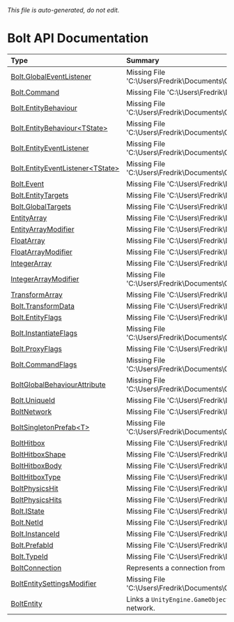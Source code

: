 *This file is auto-generated, do not edit.*

# Bolt API Documentation
| Type | Summary |
|:-----|:--------|
|[Bolt.GlobalEventListener](Types/Bolt.GlobalEventListener.md)|Missing File 'C:\Users\Fredrik\Documents\GitHub\bolt_documentation\api\Types\Bolt.GlobalEventListener_Summary.md'|
|[Bolt.Command](Types/Bolt.Command.md)|Missing File 'C:\Users\Fredrik\Documents\GitHub\bolt_documentation\api\Types\Bolt.Command_Summary.md'|
|[Bolt.EntityBehaviour](Types/Bolt.EntityBehaviour.md)|Missing File 'C:\Users\Fredrik\Documents\GitHub\bolt_documentation\api\Types\Bolt.EntityBehaviour_Summary.md'|
|[Bolt.EntityBehaviour&lt;TState&gt;](Types/Bolt.EntityBehaviour&lt;TState&gt;.md)|Missing File 'C:\Users\Fredrik\Documents\GitHub\bolt_documentation\api\Types\Bolt.EntityBehaviour[TState]_Summary.md'|
|[Bolt.EntityEventListener](Types/Bolt.EntityEventListener.md)|Missing File 'C:\Users\Fredrik\Documents\GitHub\bolt_documentation\api\Types\Bolt.EntityEventListener_Summary.md'|
|[Bolt.EntityEventListener&lt;TState&gt;](Types/Bolt.EntityEventListener&lt;TState&gt;.md)|Missing File 'C:\Users\Fredrik\Documents\GitHub\bolt_documentation\api\Types\Bolt.EntityEventListener[TState]_Summary.md'|
|[Bolt.Event](Types/Bolt.Event.md)|Missing File 'C:\Users\Fredrik\Documents\GitHub\bolt_documentation\api\Types\Bolt.Event_Summary.md'|
|[Bolt.EntityTargets](Types/Bolt.EntityTargets.md)|Missing File 'C:\Users\Fredrik\Documents\GitHub\bolt_documentation\api\Types\Bolt.EntityTargets_Summary.md'|
|[Bolt.GlobalTargets](Types/Bolt.GlobalTargets.md)|Missing File 'C:\Users\Fredrik\Documents\GitHub\bolt_documentation\api\Types\Bolt.GlobalTargets_Summary.md'|
|[EntityArray](Types/EntityArray.md)|Missing File 'C:\Users\Fredrik\Documents\GitHub\bolt_documentation\api\Types\EntityArray_Summary.md'|
|[EntityArrayModifier](Types/EntityArrayModifier.md)|Missing File 'C:\Users\Fredrik\Documents\GitHub\bolt_documentation\api\Types\EntityArrayModifier_Summary.md'|
|[FloatArray](Types/FloatArray.md)|Missing File 'C:\Users\Fredrik\Documents\GitHub\bolt_documentation\api\Types\FloatArray_Summary.md'|
|[FloatArrayModifier](Types/FloatArrayModifier.md)|Missing File 'C:\Users\Fredrik\Documents\GitHub\bolt_documentation\api\Types\FloatArrayModifier_Summary.md'|
|[IntegerArray](Types/IntegerArray.md)|Missing File 'C:\Users\Fredrik\Documents\GitHub\bolt_documentation\api\Types\IntegerArray_Summary.md'|
|[IntegerArrayModifier](Types/IntegerArrayModifier.md)|Missing File 'C:\Users\Fredrik\Documents\GitHub\bolt_documentation\api\Types\IntegerArrayModifier_Summary.md'|
|[TransformArray](Types/TransformArray.md)|Missing File 'C:\Users\Fredrik\Documents\GitHub\bolt_documentation\api\Types\TransformArray_Summary.md'|
|[Bolt.TransformData](Types/Bolt.TransformData.md)|Missing File 'C:\Users\Fredrik\Documents\GitHub\bolt_documentation\api\Types\Bolt.TransformData_Summary.md'|
|[Bolt.EntityFlags](Types/Bolt.EntityFlags.md)|Missing File 'C:\Users\Fredrik\Documents\GitHub\bolt_documentation\api\Types\Bolt.EntityFlags_Summary.md'|
|[Bolt.InstantiateFlags](Types/Bolt.InstantiateFlags.md)|Missing File 'C:\Users\Fredrik\Documents\GitHub\bolt_documentation\api\Types\Bolt.InstantiateFlags_Summary.md'|
|[Bolt.ProxyFlags](Types/Bolt.ProxyFlags.md)|Missing File 'C:\Users\Fredrik\Documents\GitHub\bolt_documentation\api\Types\Bolt.ProxyFlags_Summary.md'|
|[Bolt.CommandFlags](Types/Bolt.CommandFlags.md)|Missing File 'C:\Users\Fredrik\Documents\GitHub\bolt_documentation\api\Types\Bolt.CommandFlags_Summary.md'|
|[BoltGlobalBehaviourAttribute](Types/BoltGlobalBehaviourAttribute.md)|Missing File 'C:\Users\Fredrik\Documents\GitHub\bolt_documentation\api\Types\BoltGlobalBehaviourAttribute_Summary.md'|
|[Bolt.UniqueId](Types/Bolt.UniqueId.md)|Missing File 'C:\Users\Fredrik\Documents\GitHub\bolt_documentation\api\Types\Bolt.UniqueId_Summary.md'|
|[BoltNetwork](Types/BoltNetwork.md)|Missing File 'C:\Users\Fredrik\Documents\GitHub\bolt_documentation\api\Types\BoltNetwork_Summary.md'|
|[BoltSingletonPrefab&lt;T&gt;](Types/BoltSingletonPrefab&lt;T&gt;.md)|Missing File 'C:\Users\Fredrik\Documents\GitHub\bolt_documentation\api\Types\BoltSingletonPrefab[T]_Summary.md'|
|[BoltHitbox](Types/BoltHitbox.md)|Missing File 'C:\Users\Fredrik\Documents\GitHub\bolt_documentation\api\Types\BoltHitbox_Summary.md'|
|[BoltHitboxShape](Types/BoltHitboxShape.md)|Missing File 'C:\Users\Fredrik\Documents\GitHub\bolt_documentation\api\Types\BoltHitboxShape_Summary.md'|
|[BoltHitboxBody](Types/BoltHitboxBody.md)|Missing File 'C:\Users\Fredrik\Documents\GitHub\bolt_documentation\api\Types\BoltHitboxBody_Summary.md'|
|[BoltHitboxType](Types/BoltHitboxType.md)|Missing File 'C:\Users\Fredrik\Documents\GitHub\bolt_documentation\api\Types\BoltHitboxType_Summary.md'|
|[BoltPhysicsHit](Types/BoltPhysicsHit.md)|Missing File 'C:\Users\Fredrik\Documents\GitHub\bolt_documentation\api\Types\BoltPhysicsHit_Summary.md'|
|[BoltPhysicsHits](Types/BoltPhysicsHits.md)|Missing File 'C:\Users\Fredrik\Documents\GitHub\bolt_documentation\api\Types\BoltPhysicsHits_Summary.md'|
|[Bolt.IState](Types/Bolt.IState.md)|Missing File 'C:\Users\Fredrik\Documents\GitHub\bolt_documentation\api\Types\Bolt.IState_Summary.md'|
|[Bolt.NetId](Types/Bolt.NetId.md)|Missing File 'C:\Users\Fredrik\Documents\GitHub\bolt_documentation\api\Types\Bolt.NetId_Summary.md'|
|[Bolt.InstanceId](Types/Bolt.InstanceId.md)|Missing File 'C:\Users\Fredrik\Documents\GitHub\bolt_documentation\api\Types\Bolt.InstanceId_Summary.md'|
|[Bolt.PrefabId](Types/Bolt.PrefabId.md)|Missing File 'C:\Users\Fredrik\Documents\GitHub\bolt_documentation\api\Types\Bolt.PrefabId_Summary.md'|
|[Bolt.TypeId](Types/Bolt.TypeId.md)|Missing File 'C:\Users\Fredrik\Documents\GitHub\bolt_documentation\api\Types\Bolt.TypeId_Summary.md'|
|[BoltConnection](Types/BoltConnection.md)|Represents a connection from to the local computer to another remote computer.|
|[BoltEntitySettingsModifier](Types/BoltEntitySettingsModifier.md)|Missing File 'C:\Users\Fredrik\Documents\GitHub\bolt_documentation\api\Types\BoltEntitySettingsModifier_Summary.md'|
|[BoltEntity](Types/BoltEntity.md)|Links a `UnityEngine.GameObject` to Bolt, contains methods and properties for interacting with entities over the network.|
